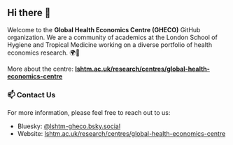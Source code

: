## Hi there 👋

Welcome to the **Global Health Economics Centre (GHECO)** GitHub organization. We are a community of academics at the London School of Hygiene and Tropical Medicine working on a diverse portfolio of health economics research. 🌍🏥

More about the centre: **[lshtm.ac.uk/research/centres/global-health-economics-centre](https://www.lshtm.ac.uk/research/centres/global-health-economics-centre)**

### 📫 Contact Us
For more information, please feel free to reach out to us:

- Bluesky: [@lshtm-gheco.bsky.social](https://bsky.app/profile/did:plc:tfnwnm5xit3pzsjkhck3dgm2)
- Website: [lshtm.ac.uk/research/centres/global-health-economics-centre](https://www.lshtm.ac.uk/research/centres/global-health-economics-centre)

